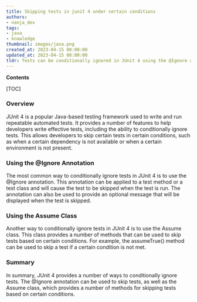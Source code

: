 ```yaml
---
title: Skipping tests in junit 4 under certain conditions
authors:
- nanja_dev
tags:
- java
- knowledge
thumbnail: images/java.png
created_at: 2023-04-15 00:00:00
updated_at: 2023-04-15 00:00:00
tldr: Tests can be conditionally ignored in JUnit 4 using the @Ignore annotation.
---
```


**Contents**

[TOC]

### Overview

JUnit 4 is a popular Java-based testing framework used to write and run repeatable automated tests. It provides a number of features to help developers write effective tests, including the ability to conditionally ignore tests. This allows developers to skip certain tests in certain conditions, such as when a certain dependency is not available or when a certain environment is not present.

### Using the @Ignore Annotation

The most common way to conditionally ignore tests in JUnit 4 is to use the @Ignore annotation. This annotation can be applied to a test method or a test class and will cause the test to be skipped when the test is run. The annotation can also be used to provide an optional message that will be displayed when the test is skipped.

### Using the Assume Class

Another way to conditionally ignore tests in JUnit 4 is to use the Assume class. This class provides a number of methods that can be used to skip tests based on certain conditions. For example, the assumeTrue() method can be used to skip a test if a certain condition is not met.

### Summary

In summary, JUnit 4 provides a number of ways to conditionally ignore tests. The @Ignore annotation can be used to skip tests, as well as the Assume class, which provides a number of methods for skipping tests based on certain conditions.
